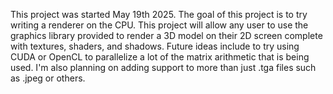 This project was started May 19th 2025.
The goal of this project is to try writing a renderer on the CPU. This project will allow any user to use the graphics library provided to render a 3D model on their 2D screen complete with textures, shaders, and shadows.
Future ideas include to try using CUDA or OpenCL to parallelize a lot of the matrix arithmetic that is being used.
I'm also planning on adding support to more than just .tga files such as .jpeg or others.
